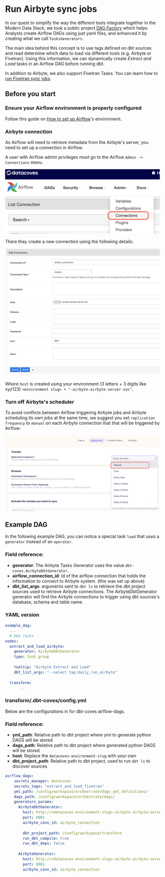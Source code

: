 # Run Airbyte sync jobs

In our quest to simplify the way the different tools integrate together in the Modern Data Stack, we took a public project [DAG Factory](https://github.com/ajbosco/dag-factory) which helps Analysts create Airflow DAGs using just yaml files, and enhanced it by creating what we call `TasksGenerators`.

The main idea behind this concept is to use tags defined on dbt sources and read determine which data to load via different tools (e.g. Airbyte or Fivetran). Using this information, we can dynamically create _Extract and Load_ tasks in an Airflow DAG before running dbt.

In addition to Airbyte, we also support Fivetran Tasks. You can learn how to [run Fivetran sync jobs](/how-tos/airflow/run-fivetran-sync-jobs).

## Before you start

### Ensure your Airflow environment is properly configured

Follow this guide on [How to set up Airflow](/how-tos/airflow/initial-setup)'s environment.

### Airbyte connection

As Airflow will need to retrieve metadata from the Airbyte's server, you need to set up a connection in Airflow.

A user with Airflow admin privileges must go to the Airflow `Admin -> Connections` menu.

![Admin Connections](./assets/admin-connections.png)

There they create a new connection using the following details:

![Admin Connections](./assets/airbyte-connection-details.png)

Where `host` is created using your environment (3 letters + 3 digits like xyz123) `<environment slug> + "-airbyte-airbyte-server-svc"`.

### Turn off Airbyte's scheduler

To avoid conflicts between Airflow triggering Airbyte jobs and Airbyte scheduling its own jobs at the same time, we suggest you set `replication frequency` to `manual` on each Airbyte connection that that will be triggered by Airflow:

![Replication frequency](./assets/airbyte-replication-frequency.png)

## Example DAG

In the following example DAG, you can notice a special task `load` that uses a `generator` instead of an `operator`.

### Field reference:

- **generator**: The Airbyte Tasks Generator uses the value `dbt-coves.AirbyteDbtGenerator`.
- **airflow_connection_id**: Id of the airflow connection that holds the information to connect to Airbyte system. (this was set up above)
- **dbt_list_args**: arguments sent to `dbt ls` to retrieve the dbt project sources used to retrieve Airbyte connections. The AirbyteDbtGenerator generator will find the Airbyte connections to trigger using dbt sources's database, schema and table name.

### YAML version

```yaml
example_dag:
  ...
  # DAG Tasks
nodes:
  extract_and_load_airbyte:
    generator: AirbyteDbtGenerator
    type: task_group

    tooltip: "Airbyte Extract and Load"
    dbt_list_args: "--select tag:daily_run_airbyte"

  transform:
      ...
```

### transform/.dbt-coves/config.yml

Below are the configurations in for dbt-coves airflow-dags.

### Field reference:
- **yml_path**: Relative path to dbt project where yml to generate python DAGS will be stored
- **dags_path**: Relative path to dbt project where generated python DAGS will be stored
- **host**: Replace the `datacoves-environment-slug` with your own
- **dbt_project_path**: Relative path to dbt project, used to run `dbt ls` to discover sources



```yaml
airflow_dags:
    secrets_manager: datacoves
    secrets_tags: "extract_and_load_fivetran"
    yml_path: /config/workspace/orchestrate/dags_yml_definitions/
    dags_path: /config/workspace/orchestrate/dags/
    generators_params:
      AirbyteDbtGenerator:
        host: http://<datacoves-environment-slug>-airbyte-airbyte-server-svc
        port: 8001
        airbyte_conn_id: airbyte_connection

        dbt_project_path: /config/workspace/transform
        run_dbt_compile: true
        run_dbt_deps: false

      AirbyteGenerator:
        host: http://<datacoves-environment-slug>-airbyte-airbyte-server-svc
        port: 8001
        airbyte_conn_id: airbyte_connection      
  ```